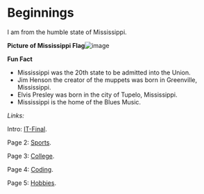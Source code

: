 <h1 id="beginnings">Beginnings</h1>
<p>I am from the humble state of Mississippi.</p>
<p><strong>Picture of Mississippi Flag</strong><img src="https://user-images.githubusercontent.com/91273401/197325317-5e3c1968-5c4e-450a-bb0a-0c985d2ffec6.png" alt="image"></p>
<p><strong>Fun Fact</strong></p>
<ul>
<li>Mississippi was the 20th state to be admitted into the Union.</li>
<li>Jim Henson the creator of the muppets was born in Greenville, Mississippi.</li>
<li>Elvis Presley was born in the city of Tupelo, Mississippi. </li>
<li>Mississippi is the home of the Blues Music. </li>
</ul>
<p><em>Links:</em></p>
<p>Intro: <a href="README.md">IT-Final</a>. </p>
<p>Page 2: <a href="Sports.md">Sports</a>.</p>
<p>Page 3: <a href="College.md">College</a>.</p>
<p>Page 4: <a href="Coding.md">Coding</a>.</p>
<p>Page 5: <a href="Hobbies.md">Hobbies</a>.</p>

